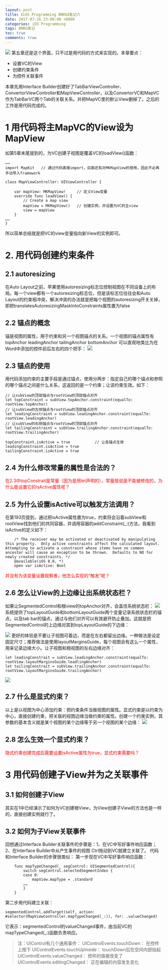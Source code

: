 ```yaml
---
layout: post
title: 《iOS Programming BNRG》笔记六
date: 2017-07-26 23:00:00 +0800
categories: iOS Programming
tags: BNRG笔记
toc: true
comments: true
---
```

![](0726iOSProgrammingBNRG06/img01.png)
第五章还是这个界面，只不过是用代码的方式来实现的。本章要点：
- 设置VC的View
- 创建约束条件
- 为控件关联事件
<!-- more -->

本章先用Interface Builder创建好了TabBarViewController、ConvertorViewController和MapViewController，以及ConvertorVC和MapVC作为TabBarVC两个Tab的关联关系。并把MapVC里的默认View删掉了。之后的工作是用代码完成的。
# 1 用代码将主MapVC的View设为MapView
如第5章末尾提到的，为VC创建子视图是覆盖VC的loadView()函数：
``` objc
……
import MapKit	// 通过代码直接import，后面还有对MKMapView的使用，因此不必再手动导入framework

class MapViewController: UIViewController {

    var mapView: MKMapView!		// 定义View变量
    override func loadView() { 
        // Create a map view 
        mapView = MKMapView()	// 创建实例，并设置为VC的主view
        view = mapView 
    }
……
}
```
所以简单总结就是把VC的view变量指向新View的实例即可。

# 2. 用代码创建约束条件
## 2.1 autoresizing
在Auto Layout之前，苹果使用autoresizing标志位控制视图在不同设备上的布局。每一个view都有一个autoresizing标志位，但是该标志位往往会和Auto Layout的约束相冲突，解决冲突的办法就是把每个视图的autoresizing开关关掉，即把translatesAutoresizingMaskIntoConstraints属性置为false

## 2.2 锚点的概念
锚是视图的属性，用于约束和另一个视图锚点的关系。一个视图的锚点属性有
topAnchor
leadingAnchor
tailingAnchor
bottomAnchor
可以直观地类比为在Word中添加的控件前后左右的四个把手：
![](0726iOSProgrammingBNRG06/img02.png)
## 2.3 锚点的使用
用代码添加约束的主要手段是通过锚点，使用分两步：指定自己的哪个锚点和参照的哪个锚点之间是什么关系，这返回的是一个约束；让该约束生效。如下：
``` objc
// 让subView的顶部锚点与rootView的顶部锚点对齐
let topConstraint = subView.topAnchor.constraint(equalTo: rootView.topAnchor)  
// 让subView的左侧锚点与rootView的顶部锚点对齐 
let leadingConstraint = subView.leadingAnchor.constraint(equalTo: rootView.leadingAnchor)
// 让subView的右侧锚点与rootView的顶部锚点对齐
let tailingConstraint = subView.trailingAnchor.constraint(equalTo: rootView.trailingAnchor)

topConstraint.isActive = true			// 让各锚点生效
leadingConstraint.isActive = true
tailingConstraint.isActive = true
```

## 2.4 为什么修改常量的属性是合法的？
<font color=red>在2.3中topConstrait是常量（因为是用let声明的），常量按说是不能被修改的，为什么能设置它的isActive属性呢？</font>

## 2.5 为什么设置isActive可以触发方法调用？
在第193页提到，通过把isActive属性置为true，约束将会沿着subView和rootView找到他们的共同容器，并调用容器的addConstraint(_:)方法，我看到isActive的定义如下：
``` objc
    /* The receiver may be activated or deactivated by manipulating this property.  Only active constraints affect the calculated layout.  Attempting to activate a constraint whose items have no common ancestor will cause an exception to be thrown.  Defaults to NO for newly created constraints. */
    @available(iOS 8.0, *)
    open var isActive: Bool
```
<font color=red>并没有为该变量设置观察者，他怎么实现的“触发”呢？</font>

## 2.6 怎么让View的上边缘让出系统状态栏？
如果让SegmentedControl和根view的topAnchor对齐，会盖住系统状态栏：
![](0726iOSProgrammingBNRG06/img03.png)
系统提供了topLayoutGuide和bottomLayoutGuide两个变量记录系统状态栏的锚点，以及tab bar的锚点，通过与他们对齐可以有效避开防止叠加。这就是把SegmentedControl的上边缘对其到topLayoutGuide的下边缘：

![](0726iOSProgrammingBNRG06/img04.png)
更好的体验是不要让子视图可着边，而是在左右都留出边缘。一种做法是设定固定尺寸；推荐做法是使用layoutMarginsGuide，每个视图会有这么一个属性，用来记录边缘大小。让子视图和根视图的左右边缘对齐：
``` objc
let leadingConstrait = subView.leadingAnchor.constraint(equalTo: rootView.layoutMarginsGuide.leadlingAnchor)
let tailingConstrait = subView.trailingAnchor.constraint(equalTo: rootView.layoutMarginsGuide.trailingAnchor)
```
![](0726iOSProgrammingBNRG06/img05.png)
## 2.7 什么是显式约束？
以上是以视图为中心添加约束：把约束条件当做视图的属性。显式约束是以约束为中心，直接创建约束，把关联的视图边缘当做约束的属性。创建一个约束实例，其参数的基本含义就是某个视图的某个边缘等于另一个视图的某个边缘：
![](0726iOSProgrammingBNRG06/img06.png)

## 2.8 怎么生效一个显式约束？
<font color=red>隐式约束创建完成后需要设置isActive属性为true，显式约束需要吗？</font>

# 3 用代码创建子View并为之关联事件

## 3.1 如何创建子View
其实在1中已经演示了如何为VC创建根View，为View创建子View的方法也是一样的，直接创建实例就行了。

## 3.2 如何为子View关联事件
回想通过Interface Builder关联事件的步骤是：1、在VC中写好事件响应函数；2、在Interface Builder中从产生事件的视图 Ctrl拖动到VC就建立关联了。
代码和Interface Builder的步骤很类似：
第一步现在VC中写好事件响应函数：
``` objc
    func mapTypeChanged(_ segControl: UISegmentedControl){
        switch segControl.selectedSegmentIndex {
        case 0:
            mapView.mapType = .standard
        ……
        }
    }
```
第二步用代码建立关联：
``` objc
segmentedControl.addTarget(self, action: #selector(MapViewController.mapTypeChanged(_:)), for: .valueChanged)
```
它表示：segmentedControl的valueChanged事件，由当前VC的mapTypeChanged(_:)函数负责响应。

> 注：UIControl有几个通用事件：
UIControlEvents.touchDown：		在控件上按下
UIControlEvents.touchUpInside：		touchDown后在空间内部抬起
UIControlEvents.valueChanged：		控件的值被改变了
UIControlEvents.editingChanged：	正在编辑的内容发生变化
